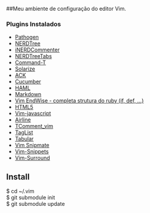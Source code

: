 ##Meu ambiente de configuração do editor Vim.

### Plugins Instalados

- [Pathogen](https://github.com/tpope/vim-pathogen)
- [NERDTree](https://github.com/scrooloose/nerdtree)
- [iNERDCommenter](https://github.com/scrooloose/nerdcommenter)
- [NERDTreeTabs](https://github.com/jistr/vim-nerdtree-tabs)
- [Command-T](https://github.com/wincent/Command-T)
- [Solarize](http://ethanschoonover.com/solarized/vim-colors-solarized)
- [ACK](https://github.com/mileszs/ack.vim)
- [Cucumber](https://github.com/tpope/vim-cucumber)
- [HAML](http://www.vim.org/scripts/script.php?script_id=1773)
- [Markdown](https://github.com/plasticboy/vim-markdown/)
- [Vim EndWise - completa strutura do ruby (if, def, …)](https://github.com/tpope/vim-endwise)
- [HTML5](https://github.com/othree/html5.vim)
- [Vim-javascript](https://github.com/pangloss/vim-javascript)
- [Airline](https://github.com/bling/vim-airline)
- [TComment_vim](https://github.com/tomtom/tcomment_vim)
- [TagList](https://github.com/vim-scripts/taglist.vim)
- [Tabular](https://github.com/godlygeek/tabular)
- [Vim Snipmate](https://github.com/garbas/vim-snipmate)
- [Vim-Snippets](https://github.com/honza/vim-snippets)
- [Vim-Surround](https://github.com/tpope/vim-surround)

## Install
$ cd ~/.vim  
$ git submodule init  
$ git submodule update
